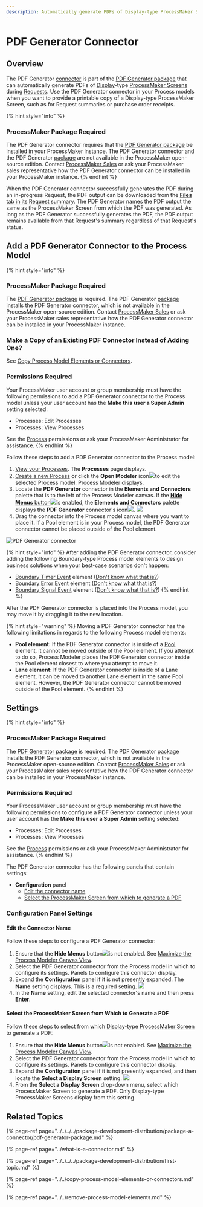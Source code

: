 ```yaml
---
description: Automatically generate PDFs of Display-type ProcessMaker Screens in a Process.
---
```


# PDF Generator Connector

## Overview

The PDF Generator [connector](../what-is-a-connector.md) is part of the [PDF Generator package](../../../../package-development-distribution/package-a-connector/pdf-generator-package.md) that can automatically generate PDFs of [Display](../../../design-forms/screens-builder/types-for-screens.md#display)-type [ProcessMaker Screens](../../../design-forms/what-is-a-form.md) during [Requests](../../../../using-processmaker/requests/what-is-a-request.md). Use the PDF Generator connector in your Process models when you want to provide a printable copy of a Display-type ProcessMaker Screen, such as for Request summaries or purchase order receipts.

{% hint style="info" %}
### ProcessMaker Package Required

The PDF Generator connector requires that the [PDF Generator package](../../../../package-development-distribution/package-a-connector/pdf-generator-package.md) be installed in your ProcessMaker instance. The PDF Generator connector and the PDF Generator [package](../../../../package-development-distribution/first-topic.md) are not available in the ProcessMaker open-source edition. Contact [ProcessMaker Sales](https://www.processmaker.com/contact/) or ask your ProcessMaker sales representative how the PDF Generator connector can be installed in your ProcessMaker instance.
{% endhint %}

When the PDF Generator connector successfully generates the PDF during an in-progress Request, the PDF output can be downloaded from the [**Files** tab in its Request summary](../../../../using-processmaker/requests/request-details/summary-for-in-progress-requests.md#files-associated-with-the-request). The PDF Generator names the PDF output the same as the ProcessMaker Screen from which the PDF was generated. As long as the PDF Generator successfully generates the PDF, the PDF output remains available from that Request's summary regardless of that Request's status.

## Add a PDF Generator Connector to the Process Model

{% hint style="info" %}
### ProcessMaker Package Required

The [PDF Generator package](../../../../package-development-distribution/package-a-connector/pdf-generator-package.md) is required. The PDF Generator [package](../../../../package-development-distribution/first-topic.md) installs the PDF Generator connector, which is not available in the ProcessMaker open-source edition. Contact [ProcessMaker Sales](https://www.processmaker.com/contact/) or ask your ProcessMaker sales representative how the PDF Generator connector can be installed in your ProcessMaker instance.

### Make a Copy of an Existing PDF Connector Instead of Adding One?

See [Copy Process Model Elements or Connectors](../../copy-process-model-elements-or-connectors.md).

### Permissions Required

Your ProcessMaker user account or group membership must have the following permissions to add a PDF Generator connector to the Process model unless your user account has the **Make this user a Super Admin** setting selected:

* Processes: Edit Processes
* Processes: View Processes

See the [Process](../../../../processmaker-administration/permission-descriptions-for-users-and-groups.md#processes) permissions or ask your ProcessMaker Administrator for assistance.
{% endhint %}

Follow these steps to add a PDF Generator connector to the Process model:

1. [View your Processes](../../../viewing-processes/view-the-list-of-processes/view-your-processes.md#view-all-active-processes). The **Processes** page displays.
2. [Create a new Process](../../../viewing-processes/view-the-list-of-processes/create-a-process.md) or click the **Open Modeler** icon![](../../../../.gitbook/assets/open-modeler-edit-icon-processes-page-processes.png)to edit the selected Process model. Process Modeler displays.
3. Locate the **PDF Generator** connector in the **Elements and Connectors** palette that is to the left of the Process Modeler canvas. If the [**Hide Menus** button](../../navigate-around-your-process-model.md#maximize-the-process-modeler-canvas-view)![](../../../../.gitbook/assets/hide-menus-button-process-modeler-processes.png)is enabled, the **Elements and Connectors** palette displays the **PDF Generator** connector's icon![](../../../../.gitbook/assets/pdf-generator-icon-process-modeler-package-processes.png). ![](../../../../.gitbook/assets/pdf-generator-control-package-process-modeler-processes.png) 
4. Drag the connector into the Process model canvas where you want to place it. If a Pool element is in your Process model, the PDF Generator connector cannot be placed outside of the Pool element.

![PDF Generator connector](../../../../.gitbook/assets/pdf-generator-placed-process-modeler-package-processes.png)

{% hint style="info" %}
After adding the PDF Generator connector, consider adding the following Boundary-type Process model elements to design business solutions when your best-case scenarios don't happen:

* [Boundary Timer Event](../../model-your-process/add-and-configure-boundary-timer-event-elements.md#add-a-boundary-timer-event-element) element \([Don't know what that is?](../../model-your-process/process-modeling-element-descriptions.md#boundary-timer-event)\)
* [Boundary Error Event](../../model-your-process/add-and-configure-boundary-error-event-elements.md#add-a-boundary-error-event-element) element \([Don't know what that is?](../../model-your-process/process-modeling-element-descriptions.md#boundary-error-event)\)
* [Boundary Signal Event](../../model-your-process/add-and-configure-boundary-signal-event-elements.md) element \([Don't know what that is?](../../model-your-process/process-modeling-element-descriptions.md#boundary-signal-event)\)
{% endhint %}

After the PDF Generator connector is placed into the Process model, you may move it by dragging it to the new location.

{% hint style="warning" %}
Moving a PDF Generator connector has the following limitations in regards to the following Process model elements:

* **Pool element:** If the PDF Generator connector is inside of a [Pool](../../model-your-process/process-modeling-element-descriptions.md#pool) element, it cannot be moved outside of the Pool element. If you attempt to do so, Process Modeler places the PDF Generator connector inside the Pool element closest to where you attempt to move it.
* **Lane element:** If the PDF Generator connector is inside of a Lane element, it can be moved to another Lane element in the same Pool element. However, the PDF Generator connector cannot be moved outside of the Pool element.
{% endhint %}

## Settings

{% hint style="info" %}
### ProcessMaker Package Required

The [PDF Generator package](../../../../package-development-distribution/package-a-connector/pdf-generator-package.md) is required. The PDF Generator [package](../../../../package-development-distribution/first-topic.md) installs the PDF Generator connector, which is not available in the ProcessMaker open-source edition. Contact [ProcessMaker Sales](https://www.processmaker.com/contact/) or ask your ProcessMaker sales representative how the PDF Generator connector can be installed in your ProcessMaker instance.

### Permissions Required

Your ProcessMaker user account or group membership must have the following permissions to configure a PDF Generator connector unless your user account has the **Make this user a Super Admin** setting selected:

* Processes: Edit Processes
* Processes: View Processes

See the [Process](../../../../processmaker-administration/permission-descriptions-for-users-and-groups.md#processes) permissions or ask your ProcessMaker Administrator for assistance.
{% endhint %}

The PDF Generator connector has the following panels that contain settings:

* **Configuration** panel
  * [Edit the connector name](pdf-generator-connector.md#edit-the-connector-name)
  * [Select the ProcessMaker Screen from which to generate a PDF](pdf-generator-connector.md#select-the-processmaker-screen-from-which-to-generate-a-pdf)

### Configuration Panel Settings

#### Edit the Connector Name

Follow these steps to configure a PDF Generator connector:

1. Ensure that the **Hide Menus** button![](../../../../.gitbook/assets/hide-menus-button-process-modeler-processes.png)is not enabled. See [Maximize the Process Modeler Canvas View](../../navigate-around-your-process-model.md#maximize-the-process-modeler-canvas-view).
2. Select the PDF Generator connector from the Process model in which to configure its settings. Panels to configure this connector display.
3. Expand the **Configuration** panel if it is not presently expanded. The **Name** setting displays. This is a required setting. ![](../../../../.gitbook/assets/pdf-generator-configuration-name-process-modeler-package-processes.png) 
4. In the **Name** setting, edit the selected connector's name and then press **Enter**.

#### Select the ProcessMaker Screen from Which to Generate a PDF

Follow these steps to select from which [Display](../../../design-forms/screens-builder/types-for-screens.md#display)-type [ProcessMaker Screen](../../../design-forms/what-is-a-form.md) to generate a PDF:

1. Ensure that the **Hide Menus** button![](../../../../.gitbook/assets/hide-menus-button-process-modeler-processes.png)is not enabled. See [Maximize the Process Modeler Canvas View](../../navigate-around-your-process-model.md#maximize-the-process-modeler-canvas-view).
2. Select the PDF Generator connector from the Process model in which to configure its settings. Panels to configure this connector display.
3. Expand the **Configuration** panel if it is not presently expanded, and then locate the **Select a Display Screen** setting. ![](../../../../.gitbook/assets/pdf-generator-configuration-select-display-screen-process-modeler-package-processes.png) 
4. From the **Select a Display Screen** drop-down menu, select which ProcessMaker Screen to generate a PDF. Only Display-type ProcessMaker Screens display from this setting.

## Related Topics

{% page-ref page="../../../../package-development-distribution/package-a-connector/pdf-generator-package.md" %}

{% page-ref page="../what-is-a-connector.md" %}

{% page-ref page="../../../../package-development-distribution/first-topic.md" %}

{% page-ref page="../../copy-process-model-elements-or-connectors.md" %}

{% page-ref page="../../remove-process-model-elements.md" %}

